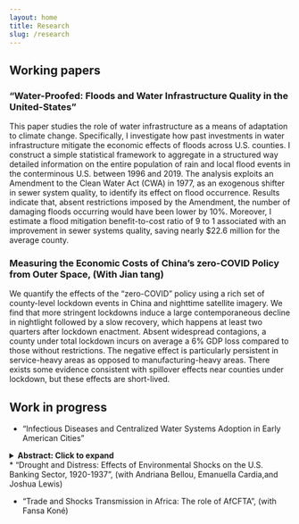 ```yaml
---
layout: home
title: Research
slug: /research
---
```

## Working papers 
###   “Water-Proofed: Floods and Water Infrastructure Quality in the United-States”
<p>This paper studies the role of water infrastructure as a means of adaptation to climate change. 
Specifically, I investigate how past investments in water infrastructure mitigate the economic effects of floods across U.S. counties. 
I construct a simple statistical framework to aggregate in a structured way detailed information on the entire population 
of rain and local flood events in the conterminous U.S. between 1996 and 2019. The analysis exploits an Amendment to the 
Clean Water Act (CWA) in 1977, as an exogenous shifter in sewer system quality, to identify its effect on flood occurrence. 
Results indicate that, absent restrictions imposed by the Amendment, the number of damaging floods occurring would have been lower by 10%. 
Moreover, I estimate a flood mitigation benefit-to-cost ratio of 9 to 1 associated with an improvement in sewer systems quality,
 saving nearly $22.6 million for the average county.</p>

### Measuring the Economic Costs of China’s zero-COVID Policy from Outer Space, (With Jian tang)
<p>
We quantify the effects of the “zero-COVID” policy using a rich set of county-level lockdown events in China and nighttime satellite imagery. 
We find that more stringent lockdowns induce a large contemporaneous decline in nightlight followed by a slow recovery, 
which happens at least two quarters after lockdown enactment. Absent widespread contagions, a county under total lockdown 
incurs on average a 6% GDP loss compared to those without restrictions. The negative effect is particularly persistent in
 service-heavy areas as opposed to manufacturing-heavy areas. There exists some evidence consistent with spillover effects near 
 counties under lockdown, but these effects are short-lived.
</p>

## Work in progress
* “Infectious Diseases and Centralized Water Systems Adoption in Early American Cities”
<details>
  <summary><strong>Abstract: Click to expand</strong></summary>
Excess mortality in urban areas was largely reduced at the beginning of the twentieth century partly due to the supply of abundant and clean water through centralized water systems. This paper studies the role of local outbreaks of infectious diseases during the nineteenth century in the adoption of centralized water systems in early American cities. Using a large corpus of archival newspaper data from 1800 to 1896, I construct a novel measure of city-level outbreaks of yellow fever, cholera, and typhoid fever. Results indicate that (1) infectious disease local outbreaks led to an increase in the number of waterworks constructed by cities and were pivotal in the decision to construct around 12% of waterworks in operation by 1897; (2) Cities’ response to typhoid outbreaks was twice as large as that following yellow fever or cholera outbreaks. (3) Private companies constructed more new waterworks after local outbreaks while local governments operated more improvements and extensions of existing public waterworks as well as takeovers of private water companies. Finally, I discuss the potential role of various socio-demographic factors.
</details>
* “Drought and Distress: Effects of Environmental Shocks on the U.S. Banking Sector, 1920-1937”, (with Andriana Bellou, Emanuella Cardia,and Joshua Lewis)

* “Trade and Shocks Transmission in Africa: The role of AfCFTA”, (with Fansa Koné)

<br />
